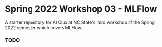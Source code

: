 # Spring 2022 Workshop 03 - MLFlow

A starter repository for AI Club at NC State's third workshop of the Spring 2022 semester which covers MLFlow.

### TODO